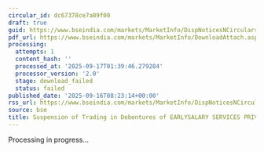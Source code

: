 ```yaml
---
circular_id: dc67378ce7a09f00
draft: true
guid: https://www.bseindia.com/markets/MarketInfo/DispNoticesNCirculars.aspx?Noticeid={844FA0DC-BDAC-4361-9071-6088D350D6CA}&noticeno=20250916-13&dt=09/16/2025&icount=13&totcount=79&flag=0
pdf_url: https://www.bseindia.com/markets/MarketInfo/DownloadAttach.aspx?id=20250916-13&attachedId=
processing:
  attempts: 1
  content_hash: ''
  processed_at: '2025-09-17T01:39:46.279284'
  processor_version: '2.0'
  stage: download_failed
  status: failed
published_date: '2025-09-16T08:23:14+00:00'
rss_url: https://www.bseindia.com/markets/MarketInfo/DispNoticesNCirculars.aspx?Noticeid={844FA0DC-BDAC-4361-9071-6088D350D6CA}&noticeno=20250916-13&dt=09/16/2025&icount=13&totcount=79&flag=0
source: bse
title: Suspension of Trading in Debentures of EARLYSALARY SERVICES PRIVATE LIMITED
---
```


Processing in progress...